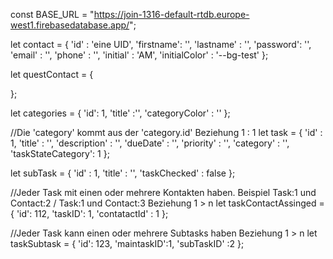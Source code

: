 const BASE_URL = "https://join-1316-default-rtdb.europe-west1.firebasedatabase.app/";

let contact = {
    'id' : 'eine UID',
    'firstname': '',
    'lastname' : '',
    'password': '',
    'email' : '',
    'phone' : '',
    'initial' : 'AM',
    'initialColor' : '--bg-test'
};

let questContact = {

};

let categories = {
    'id': 1,
    'title' :'',
    'categoryColor' : ''
};

//Die 'category' kommt aus der 'category.id' Beziehung 1 : 1
let task = {
    'id' : 1,
    'title' : '',
    'description' : '',
    'dueDate' : '',
    'priority' : '',
    'category' : '',
    'taskStateCategory': 1
};

let subTask = {
    'id' : 1,
    'title' : '',
    'taskChecked' : false
};

//Jeder Task mit einen oder mehrere Kontakten haben. Beispiel Task:1 und Contact:2 / Task:1 und Contact:3 Beziehung 1 > n
let taskContactAssinged = {
    'id': 112,
    'taskID': 1,
    'contatactId' : 1
};

//Jeder Task kann einen oder mehrere Subtasks haben Beziehung 1 > n
let taskSubtask = {
    'id': 123,
    'maintaskID':1,
    'subTaskID' :2
};




